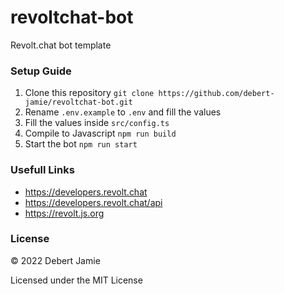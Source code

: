 # revoltchat-bot
Revolt.chat bot template

### Setup Guide
1. Clone this repository `git clone https://github.com/debert-jamie/revoltchat-bot.git`
2. Rename `.env.example` to `.env` and fill the values
3. Fill the values inside `src/config.ts`
4. Compile to Javascript `npm run build`
5. Start the bot `npm run start`

### Usefull Links
- https://developers.revolt.chat
- https://developers.revolt.chat/api
- https://revolt.js.org

### License
© 2022 Debert Jamie

Licensed under the MIT License